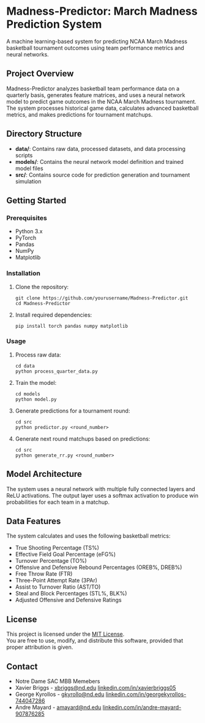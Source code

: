 # Madness-Predictor: March Madness Prediction System

A machine learning-based system for predicting NCAA March Madness basketball tournament outcomes using team performance metrics and neural networks.

## Project Overview

Madness-Predictor analyzes basketball team performance data on a quarterly basis, generates feature matrices, and uses a neural network model to predict game outcomes in the NCAA March Madness tournament. The system processes historical game data, calculates advanced basketball metrics, and makes predictions for tournament matchups.

## Directory Structure

- **data/**: Contains raw data, processed datasets, and data processing scripts
- **models/**: Contains the neural network model definition and trained model files
- **src/**: Contains source code for prediction generation and tournament simulation

## Getting Started

### Prerequisites

- Python 3.x
- PyTorch
- Pandas
- NumPy
- Matplotlib

### Installation

1. Clone the repository:
   ```
   git clone https://github.com/yourusername/Madness-Predictor.git
   cd Madness-Predictor
   ```

2. Install required dependencies:
   ```
   pip install torch pandas numpy matplotlib
   ```

### Usage

1. Process raw data:
   ```
   cd data
   python process_quarter_data.py
   ```

2. Train the model:
   ```
   cd models
   python model.py
   ```

3. Generate predictions for a tournament round:
   ```
   cd src
   python predictor.py <round_number>
   ```

4. Generate next round matchups based on predictions:
   ```
   cd src
   python generate_rr.py <round_number>
   ```

## Model Architecture

The system uses a neural network with multiple fully connected layers and ReLU activations. The output layer uses a softmax activation to produce win probabilities for each team in a matchup.

## Data Features

The system calculates and uses the following basketball metrics:
- True Shooting Percentage (TS%)
- Effective Field Goal Percentage (eFG%)
- Turnover Percentage (TO%)
- Offensive and Defensive Rebound Percentages (OREB%, DREB%)
- Free Throw Rate (FTR)
- Three-Point Attempt Rate (3PAr)
- Assist to Turnover Ratio (AST/TO)
- Steal and Block Percentages (STL%, BLK%)
- Adjusted Offensive and Defensive Ratings

## License

This project is licensed under the [MIT License](https://opensource.org/licenses/MIT).  
You are free to use, modify, and distribute this software, provided that proper attribution is given.

## Contact
- Notre Dame SAC MBB Memebers
- Xavier Briggs - xbriggs@nd.edu [linkedin.com/in/xavierbriggs05](https://linkedin.com/in/xavierbriggs05)
- George Kyrollos - gkyrollo@nd.edu [linkedin.com/in/georgekyrollos-744047286](https://www.linkedin.com/in/george-kyrollos-744047286/)
- Andre Mayard - amayard@nd.edu [linkedin.com/in/andre-mayard-907876285](https://www.linkedin.com/in/andre-mayard-907876285/)



